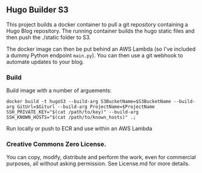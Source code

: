 ## Hugo Builder S3

This project builds a docker container to pull a git repository containing a Hugo Blog repository. The running container builds the hugo static files and then push the ./static folder to S3. 

The docker image can then be put behind an AWS Lambda (so I've included a dummy Python endpoint ```main.py```). You can then use a git webhook to automate updates to your blog.

### Build

Build image with a number of arguements:

```
docker build -t hugoS3 --build-arg S3BucketName=$S3BucketName --build-arg GitUrl=$Giturl --build-arg ProjectName=$ProjectName SSH_PRIVATE_KEY="$(cat /path/to/key)" --build-arg SSH_KNOWN_HOSTS="$(cat /path/to/known_hosts)" .;
```

Run locally or push to ECR and use within an AWS Lambda

### Creative Commons Zero License.

You can copy, modify, distribute and perform the work, even for commercial purposes, all without asking permission. See License.md for more details.
